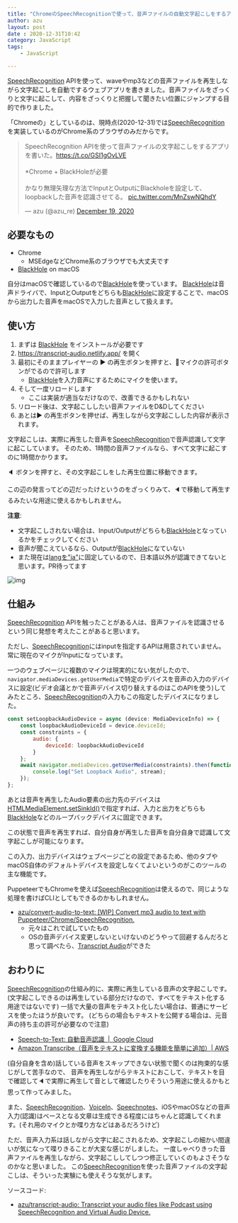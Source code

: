 ```yaml
---
title: "ChromeのSpeechRecognitionで使って、音声ファイルの自動文字起こしをするアプリを書いた"
author: azu
layout: post
date : 2020-12-31T10:42
category: JavaScript
tags:
    - JavaScript

---
```


[SpeechRecognition](https://developer.mozilla.org/en-US/docs/Web/API/SpeechRecognition) APIを使って、waveやmp3などの音声ファイルを再生しながら文字起こしを自動でするウェブアプリを書きました。音声ファイルをざっくりと文字に起こして、内容をざっくりと把握して聞きたい位置にジャンプする目的で作りました。

「Chromeの」としているのは、現時点(2020-12-31)では[SpeechRecognition](https://developer.mozilla.org/en-US/docs/Web/API/SpeechRecognition)を実装しているのがChrome系のブラウザのみだからです。

<blockquote class="twitter-tweet"><p lang="ja" dir="ltr">SpeechRecognition APIを使って音声ファイルの文字起こしをするアプリを書いた。<a href="https://t.co/GSI1gOvLVE">https://t.co/GSI1gOvLVE</a><br><br>*Chrome + BlackHoleが必要<br><br>かなり無理矢理な方法でInputとOutputにBlackholeを設定して、loopbackした音声を認識させてる。 <a href="https://t.co/MnZswNQhdY">pic.twitter.com/MnZswNQhdY</a></p>&mdash; azu (@azu_re) <a href="https://twitter.com/azu_re/status/1340254432504627201?ref_src=twsrc%5Etfw">December 19, 2020</a></blockquote>
<script async src="https://platform.twitter.com/widgets.js" charset="utf-8"></script> 

## 必要なもの

- Chrome
    - MSEdgeなどChrome系のブラウザでも大丈夫です
- [BlackHole](https://github.com/ExistentialAudio/BlackHole) on macOS

自分はmacOSで確認しているので[BlackHole](https://github.com/ExistentialAudio/BlackHole)を使っています。
[BlackHole](https://github.com/ExistentialAudio/BlackHole)は音声ドライバで、InputとOutputをどちらも[BlackHole](https://github.com/ExistentialAudio/BlackHole)に設定することで、macOSから出力した音声をmacOSで入力した音声として扱えます。

## 使い方

1. まずは [BlackHole](https://github.com/ExistentialAudio/BlackHole) をインストールが必要です
2. <https://transcript-audio.netlify.app/> を開く
3. 最初にそのままプレイヤーの ▶ の再生ボタンを押すと、🎤マイクの許可ボタンがでるので許可します
    - [BlackHole](https://github.com/ExistentialAudio/BlackHole)を入力音声にするためにマイクを使います。
4. そして一度リロードします
    - ここは実装が適当なだけなので、改善できるかもしれない
5. リロード後は、文字起こししたい音声ファイルをD&Dしてください
6. あとは▶ の再生ボタンを押せば、再生しながら文字起こしした内容が表示されます。

文字起こしは、実際に再生した音声を[SpeechRecognition](https://developer.mozilla.org/en-US/docs/Web/API/SpeechRecognition)で音声認識して文字に起こしています。
そのため、1時間の音声ファイルなら、すべて文字に起こすのに1時間かかります。

🔈 ボタンを押すと、その文字起こしをした再生位置に移動できます。

この辺の発言ってどの辺だったけというのをざっくりみて、🔈で移動して再生するみたいな用途に使えるかもしれません。

**注意**: 

- 文字起こしされない場合は、Input/Outputがどちらも[BlackHole](https://github.com/ExistentialAudio/BlackHole)となっているかをチェックしてください
- 音声が聞こえているなら、Outputが[BlackHole](https://github.com/ExistentialAudio/BlackHole)になていない
- また現在は[langを"ja"](https://github.com/azu/transcript-audio/blob/9ba1ec7a322b14cb39ecaccda901c26bd1d55e94/src/AudioPlayer/AudioPlayer.tsx#L229)に固定しているので、日本語以外が認識できてないと思います。PR待ってます

![img](https://efcl.info/wp-content/uploads/2020/12/31-1609379890.png)

## 仕組み

[SpeechRecognition](https://developer.mozilla.org/en-US/docs/Web/API/SpeechRecognition) APIを触ったことがある人は、音声ファイルを認識させるという同じ発想を考えたことがあると思います。

ただし、[SpeechRecognition](https://developer.mozilla.org/en-US/docs/Web/API/SpeechRecognition)にはinputを指定するAPIは用意されていません。
常に現在のマイクがInputになっています。

一つのウェブページに複数のマイクは現実的にない気がしたので、`navigator.mediaDevices.getUserMedia`で特定のデバイスを音声の入力のデバイスに設定(ビデオ会議とかで音声デバイス切り替えするのはこのAPIを使う)してみたところ、[SpeechRecognition](https://developer.mozilla.org/en-US/docs/Web/API/SpeechRecognition)の入力もこの指定したデバイスになりました。

```js
const setLoopbackAudioDevice = async (device: MediaDeviceInfo) => {
    const loopbackAudioDeviceId = device.deviceId;
    const constraints = {
        audio: {
            deviceId: loopbackAudioDeviceId
        }
    };
    await navigator.mediaDevices.getUserMedia(constraints).then(function (stream) {
        console.log("Set Loopback Audio", stream);
    });
};
```

あとは音声を再生したAudio要素の出力先のデバイスは[HTMLMediaElement.setSinkId()](https://developer.mozilla.org/en-US/docs/Web/API/HTMLMediaElement/setSinkId)で指定すれば、入力と出力をどちらも[BlackHole](https://github.com/ExistentialAudio/BlackHole)などのループバックデバイスに固定できます。

この状態で音声を再生すれば、自分自身が再生した音声を自分自身で認識して文字起こしが可能になります。

この入力、出力デバイスはウェブページごとの設定であるため、他のタブやmacOS自体のデフォルトデバイスを設定しなくてよいというのがこのツールの主な機能です。

PuppeteerでもChromeを使えば[SpeechRecognition](https://developer.mozilla.org/en-US/docs/Web/API/SpeechRecognition)は使えるので、同じような処理を書けばCLIとしてもできるのかもしれません。

- [azu/convert-audio-to-text: \[WIP\] Convert mp3 audio to text with Puppeteer/Chrome/SpeechRecognition.](https://github.com/azu/convert-audio-to-text)
    - 元々はこれで試していたもの
    - OSの音声デバイス変更しないといけないのどうやって回避するんだろと思って調べたら、[Transcript Audio](https://github.com/azu/transcript-audio)ができた

## おわりに

[SpeechRecognition](https://developer.mozilla.org/en-US/docs/Web/API/SpeechRecognition)の仕組み的に、実際に再生している音声の文字起こしです。(文字起こしできるのは再生している部分だけなので、すべてをテキスト化する用途ではないです)
一括で大量の音声をテキスト化したい場合は、普通にサービスを使ったほうが良いです。
(どちらの場合もテキストを公開する場合は、元音声の持ち主の許可が必要なので注意)

- [Speech-to-Text: 自動音声認識  |  Google Cloud](https://cloud.google.com/speech-to-text)
- [Amazon Transcribe（音声をテキストに変換する機能を簡単に追加）| AWS](https://aws.amazon.com/jp/transcribe/)

(自分自身を含め)話している音声をスキップできない状態で聞くのは拘束的な感じがして苦手なので、
音声を再生しながらテキストにおこして、テキストを目で確認して🔈で実際に再生して音として確認したりそういう用途に使えるかもと思って作ってみました。

また、[SpeechRecognition](https://developer.mozilla.org/en-US/docs/Web/API/SpeechRecognition)、[VoiceIn](https://chrome.google.com/webstore/detail/voice-in-voice-typing/pjnefijmagpdjfhhkpljicbbpicelgko?hl=ja)、[Speechnotes](https://speechnotes.co/)、iOSやmacOSなどの音声入力(認識)はベースとなる文章は生成できる程度にはちゃんと認識してくれます。(それ用のマイクとか喋り方などはあるだろうけど)

ただ、音声入力系は話しながら文字に起こされるため、文字起こしの細かい間違いが気になって喋りきることが大変な感じがしました。
一度しゃべりきった音声ファイルを再生しながら、文字起こししてしつつ修正していくのもよさそうなのかなと思いました。
この[SpeechRecognition](https://developer.mozilla.org/en-US/docs/Web/API/SpeechRecognition)を使った音声ファイルの文字起こしは、そういった実験にも使えそうな気がします。

ソースコード:

- [azu/transcript-audio: Transcript your audio files like Podcast using SpeechRecognition and Virtual Audio Device.](https://github.com/azu/transcript-audio)
